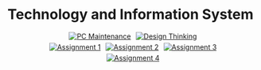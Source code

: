 #  Technology and Information System 

<div align="center">

  <!-- Top Part of Heart -->
  <div style="display: flex; justify-content: center; gap: 10px;">
    <a href="https://github.com/aliaaishah/PC-Assembly-Report">
      <img src="https://img.shields.io/badge/PC_Maintenance-FFB6C1?style=for-the-badge&logo=desktop-computer&logoColor=white" alt="PC Maintenance">
    </a>
    <a href="https://github.com/aliaaishah/DESIGN-THINKING-PROJECT">
      <img src="https://img.shields.io/badge/Design_Thinking-FFD1DC?style=for-the-badge&logo=idea&logoColor=white" alt="Design Thinking">
    </a>
  </div>

  <!-- Middle Part of Heart -->
  <div style="display: flex; justify-content: center; gap: 10px; margin-top: 5px;">
    <a href="https://github.com/aliaaishah/INDUSTRY-TALK-AIR-ASIA-">
      <img src="https://img.shields.io/badge/Assignment_1-FFDDC1?style=for-the-badge&logo=task&logoColor=white" alt="Assignment 1">
    </a>
    <a href="https://github.com/aliaaishah/INDUSTRY-VISIT-UTM-DIGITAL">
      <img src="https://img.shields.io/badge/Assignment_2-B5EAD7?style=for-the-badge&logo=open-folder&logoColor=white" alt="Assignment 2">
    </a>
    <a href="https://github.com/aliaaishah/INDUSTRY-TALK-SKILLS-IN-UNIVERSITY-AND-INDUSTRY-">
      <img src="https://img.shields.io/badge/Assignment_3-C7CEEA?style=for-the-badge&logo=file-text&logoColor=white" alt="Assignment 3">
    </a>
  </div>

  <!-- Bottom Part of Heart -->
  <div style="display: flex; justify-content: center; margin-top: 5px;">
    <a href="https://github.com/aliaaishah/INDUSTRY-TALK-TELEKOM-MALAYSIA-TM-">
      <img src="https://img.shields.io/badge/Assignment_4-E0BBE4?style=for-the-badge&logo=documents&logoColor=white" alt="Assignment 4">
    </a>
  </div>

</div>
